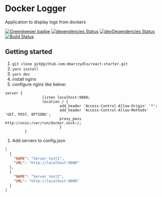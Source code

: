 
# Docker Logger 

Application to display logs from dockers

[![Greenkeeper badge](https://badges.greenkeeper.io/dmarczydlo/docker-logger.svg)](https://greenkeeper.io/)
[![dependencies Status](https://david-dm.org/dmarczydlo/docker-logger/status.svg)](https://david-dm.org/dmarczydlo/docker-logger)
[![devDependencies Status](https://david-dm.org/dmarczydlo/docker-logger/dev-status.svg)](https://david-dm.org/dmarczydlo/docker-logger?type=dev)
[![Build Status](https://travis-ci.org/dmarczydlo/docker-logger.svg?branch=master)](https://travis-ci.org/dmarczydlo/docker-logger)
## Getting started
1. ```git clone git@github.com:dmarczydlo/react-starter.git```
1. ```yarn install```
1. ```yarn dev```
1. install nginx
1. configure nginx like below: 
```shell
server {
                 listen localhost:9000;
                 location / {
                         add_header 'Access-Control-Allow-Origin' '*';
                         add_header 'Access-Control-Allow-Methods' 'GET, POST, OPTIONS';
                         proxy_pass http://unix:/var/run/docker.sock:/;
                         }
         }
```
1. Add servers to config.json 
```json 
[
  {
    "NAME": "Server test1",
    "URL": "http://localhost:9000"
  },
  {
    "NAME": "Server test2",
    "URL": "http://localhost:9000"
  }
]
``` 
